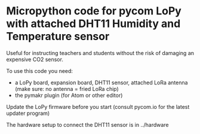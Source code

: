 # Micropython code for pycom LoPy with attached DHT11 Humidity and Temperature sensor
Useful for instructing teachers and students without the risk of damaging an expensive CO2 sensor.

To use this code you need:
- a LoPy board, expansion board, DHT11 sensor, attached LoRa antenna (make sure: no antenna = fried LoRa chip)
- the pymakr plugin (for Atom or other editor)

Update the LoPy firmware before you start (consult pycom.io for the latest updater program)

The hardware setup to connect the DHT11 sensor is in ../hardware
